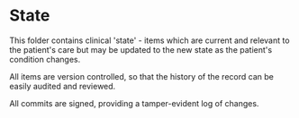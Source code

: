 # State

This folder contains clinical 'state' - items which are current and relevant to the patient's care but may be updated to the new state as the patient's condition changes.

All items are version controlled, so that the history of the record can be easily audited and reviewed.

All commits are signed, providing a tamper-evident log of changes.

